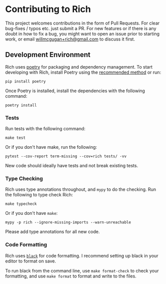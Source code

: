 # Contributing to Rich

This project welcomes contributions in the form of Pull Requests.
For clear bug-fixes / typos etc. just submit a PR.
For new features or if there is any doubt in how to fix a bug, you might want
to open an issue prior to starting work, or email willmcgugan+rich@gmail.com
to discuss it first.

## Development Environment

Rich uses [poetry](https://python-poetry.org/docs/) for packaging and
dependency management. To start developing with Rich, install Poetry
using the [recommended method](https://python-poetry.org/docs/#installation) or run:

```
pip install poetry
```

Once Poetry is installed, install the dependencies with the following command:

```
poetry install
```

### Tests

Run tests with the following command:

```
make test
```

Or if you don't have make, run the following:

```
pytest --cov-report term-missing --cov=rich tests/ -vv
```

New code should ideally have tests and not break existing tests.

### Type Checking

Rich uses type annotations throughout, and `mypy` to do the checking.
Run the following to type check Rich:

```
make typecheck
```

Or if you don't have `make`:

```
mypy -p rich --ignore-missing-imports --warn-unreachable
```

Please add type annotations for all new code.

### Code Formatting

Rich uses [`black`](https://github.com/psf/black) for code formatting.
I recommend setting up black in your editor to format on save.

To run black from the command line, use `make format-check` to check your formatting,
and use `make format` to format and write to the files.
